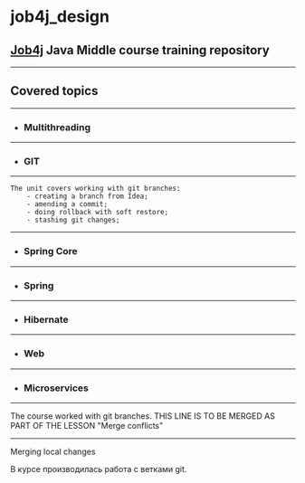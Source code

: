 # job4j_design

## **[Job4j](https://job4j.ru/)** Java Middle course training repository
___
## Covered topics
___
- ### Multithreading
---
- ### GIT
---
    The unit covers working with git branches:
        - creating a branch from Idea;
        - amending a commit;
        - doing rollback with soft restore;
        - stashing git changes;
---
- ### Spring Core
---
- ### Spring
---
- ### Hibernate
---
- ### Web
---
- ### Microservices
___
The course worked with git branches.
THIS LINE IS TO BE MERGED AS PART OF THE LESSON "Merge conflicts"
___

Merging local changes

В курсе производилась работа с ветками git.